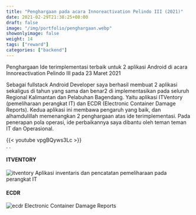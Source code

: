 ```yaml
---
title: "Penghargaan pada acara Innoreactivation Pelindo III (2021)"
date: 2021-02-29T21:38:25+08:00
draft: false
image: "/img/portfolio/penghargaan.webp"
showonlyimage: false
weight: 14
tags: ["reward"]
categories: ["backend"]
---
```


Penghargaan Ide terimplementasi terbaik untuk 2 aplikasi Android di acara Innoreactivation Pelindo III pada 23 Maret 2021
<!--more-->


Sebagai fullstack Android Developer saya berhasil membuat 2 aplikasi sekaligus di tahun yang sama dan benar2 di implementasikan pada seluruh Regional Kalimantan dan Pelabuhan Bagendang. Yaitu aplikasi ITVentory (pemeliharaan perangkat IT) dan ECDR (Electronic Container Damage Reports). Kedua aplikasi ini membawa pengaruh yang baik, dan alhamdulillah memenangkan 2 penghargaan atas ide terimplementasi.
Pada penerapan pola operasi, ide perbaikannya saya dibantu oleh teman teman IT dan Operasional.  

{{< youtube vpgBQyws3Lc >}}  
 . 
 .   
#### ITVENTORY
![itventory]
Aplikasi inventaris dan pencatatan pemeliharaan pada perangkat IT

#### ECDR
![ecdr]
Electronic Container Damage Reports


[itventory]: /img/portfolio/itventory-demo.webp
[ecdr]: /img/portfolio/ecdr-demo.webp